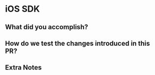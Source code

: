 # iOS SDK

## What did you accomplish?

## How do we test the changes introduced in this PR?

## Extra Notes